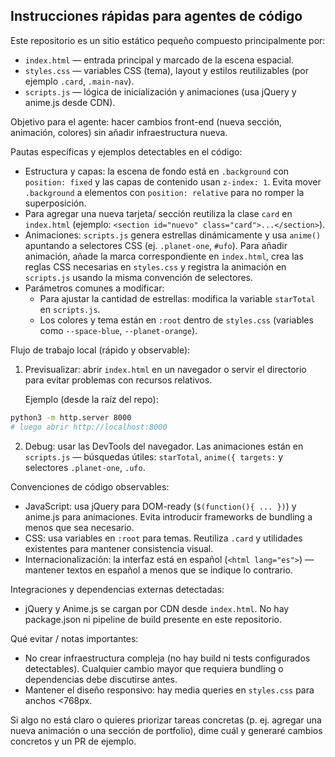 ## Instrucciones rápidas para agentes de código

Este repositorio es un sitio estático pequeño compuesto principalmente por:

- `index.html` — entrada principal y marcado de la escena espacial.
- `styles.css` — variables CSS (tema), layout y estilos reutilizables (por ejemplo `.card`, `.main-nav`).
- `scripts.js` — lógica de inicialización y animaciones (usa jQuery y anime.js desde CDN).

Objetivo para el agente: hacer cambios front-end (nueva sección, animación, colores) sin añadir infraestructura nueva.

Pautas específicas y ejemplos detectables en el código:

- Estructura y capas: la escena de fondo está en `.background` con `position: fixed` y las capas de contenido usan `z-index: 1`. Evita mover `.background` a elementos con `position: relative` para no romper la superposición.
- Para agregar una nueva tarjeta/ sección reutiliza la clase `card` en `index.html` (ejemplo: `<section id="nuevo" class="card">...</section>`).
- Animaciones: `scripts.js` genera estrellas dinámicamente y usa `anime()` apuntando a selectores CSS (ej. `.planet-one`, `#ufo`). Para añadir animación, añade la marca correspondiente en `index.html`, crea las reglas CSS necesarias en `styles.css` y registra la animación en `scripts.js` usando la misma convención de selectores.
- Parámetros comunes a modificar:
  - Para ajustar la cantidad de estrellas: modifica la variable `starTotal` en `scripts.js`.
  - Los colores y tema están en `:root` dentro de `styles.css` (variables como `--space-blue`, `--planet-orange`).

Flujo de trabajo local (rápido y observable):

1. Previsualizar: abrir `index.html` en un navegador o servir el directorio para evitar problemas con recursos relativos.

   Ejemplo (desde la raíz del repo):

```bash
python3 -m http.server 8000
# luego abrir http://localhost:8000
```

2. Debug: usar las DevTools del navegador. Las animaciones están en `scripts.js` — búsquedas útiles: `starTotal`, `anime({ targets:` y selectores `.planet-one`, `.ufo`.

Convenciones de código observables:

- JavaScript: usa jQuery para DOM-ready (`$(function(){ ... })`) y anime.js para animaciones. Evita introducir frameworks de bundling a menos que sea necesario.
- CSS: usa variables en `:root` para temas. Reutiliza `.card` y utilidades existentes para mantener consistencia visual.
- Internacionalización: la interfaz está en español (`<html lang="es">`) — mantener textos en español a menos que se indique lo contrario.

Integraciones y dependencias externas detectadas:

- jQuery y Anime.js se cargan por CDN desde `index.html`. No hay package.json ni pipeline de build presente en este repositorio.

Qué evitar / notas importantes:

- No crear infraestructura compleja (no hay build ni tests configurados detectables). Cualquier cambio mayor que requiera bundling o dependencias debe discutirse antes.
- Mantener el diseño responsivo: hay media queries en `styles.css` para anchos <768px.

Si algo no está claro o quieres priorizar tareas concretas (p. ej. agregar una nueva animación o una sección de portfolio), dime cuál y generaré cambios concretos y un PR de ejemplo.
